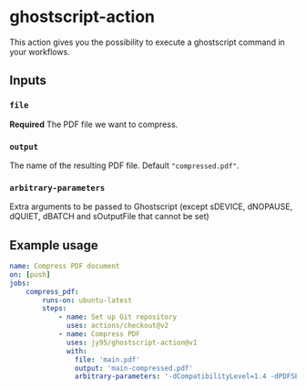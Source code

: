 # ghostscript-action

This action gives you the possibility to execute a ghostscript command in your workflows.

## Inputs

### `file`

**Required** The PDF file we want to compress.

### `output`

The name of the resulting PDF file.  Default `"compressed.pdf"`.

### `arbitrary-parameters`

Extra arguments to be passed to Ghostscript (except sDEVICE, dNOPAUSE, dQUIET, dBATCH and sOutputFile that cannot be set)

## Example usage

```yaml
name: Compress PDF document
on: [push]
jobs:
    compress_pdf:
        runs-on: ubuntu-latest
        steps:
            - name: Set up Git repository
              uses: actions/checkout@v2 
            - name: Compress PDF
              uses: jy95/ghostscript-action@v1  
              with:  
                file: 'main.pdf'  
                output: 'main-compressed.pdf'  
                arbitrary-parameters: '-dCompatibilityLevel=1.4 -dPDFSETTINGS=/printer'  
```